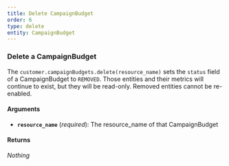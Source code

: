 ```yaml
---
title: Delete CampaignBudget
order: 6
type: delete
entity: CampaignBudget
---
```


### Delete a CampaignBudget

The `customer.campaignBudgets.delete(resource_name)` sets the `status` field of a CampaignBudget to `REMOVED`. Those entities and their metrics will continue to exist, but they will be read-only. Removed entities cannot be re-enabled.

#### Arguments

- **`resource_name`** (_required_): The resource_name of that CampaignBudget

#### Returns

_Nothing_
